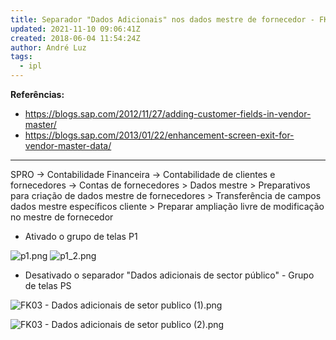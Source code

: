```yaml
---
title: Separador "Dados Adicionais" nos dados mestre de fornecedor - FK03
updated: 2021-11-10 09:06:41Z
created: 2018-06-04 11:54:24Z
author: André Luz
tags:
  - ipl
---
```


**Referências:**

- https://blogs.sap.com/2012/11/27/adding-customer-fields-in-vendor-master/
- https://blogs.sap.com/2013/01/22/enhancement-screen-exit-for-vendor-master-data/

* * *

SPRO -> Contabilidade Financeira -> Contabilidade de clientes e fornecedores -> Contas de fornecedores > Dados mestre > Preparativos para criação de dados mestre de fornecedores > Transferência de campos dados mestre específicos cliente > Preparar ampliação livre de modificação no mestre de fornecedor

- Ativado o grupo de telas P1

![p1.png](p1.png)
![p1_2.png](p1_2.png)

- Desativado o separador "Dados adicionais de sector público" - Grupo de telas PS

![FK03 - Dados adicionais de setor publico (1).png](FK03_-_Dados_adicionais_de_setor-1)

![FK03 - Dados adicionais de setor publico (2).png](FK03_-_Dados_adicionais_de_setor)